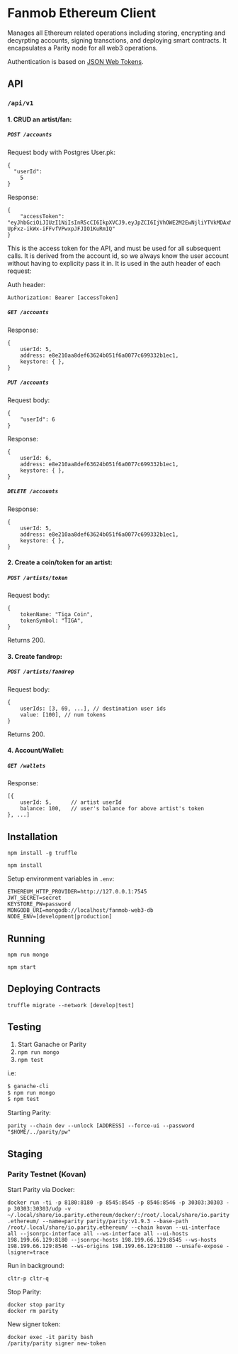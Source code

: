 # Fanmob Ethereum Client

Manages all Ethereum related operations including storing, encrypting and decyrpting accounts, signing transctions, and deploying smart contracts. It encapsulates a Parity node for all web3 operations.

Authentication is based on [JSON Web Tokens](https://jwt.io).

## API 
### `/api/v1`

#### 1. CRUD an artist/fan:

##### `POST /accounts`

Request body with Postgres User.pk:
```
{
  "userId": 
    5
}
```

Response:

```
{
    "accessToken": "eyJhbGciOiJIUzI1NiIsInR5cCI6IkpXVCJ9.eyJpZCI6IjVhOWE2M2EwNjliYTVkMDAxNDM2YzUwNCIsImlhdCI6MTUyMDA2NzQ4OH0.dM30i5G2S-UpFxz-ikWx-iFFvfVPwxpJFJIO1KuRmIQ"
}
```

This is the access token for the API, and must be used for all subsequent calls. It is derived from the account id, so we always know the user account without having to explicity pass it in. It is used in the auth header of each request:

Auth header:
```
Authorization: Bearer [accessToken]
```

##### `GET /accounts`

Response:

```
{
    userId: 5,
    address: e8e210aa8def63624b051f6a0077c699332b1ec1,
    keystore: { },
}
```

##### `PUT /accounts`

Request body:
```
{
    "userId": 6
}
```

Response:

```
{
    userId: 6,
    address: e8e210aa8def63624b051f6a0077c699332b1ec1,
    keystore: { },
}
```

##### `DELETE /accounts`

Response:

```
{
    userId: 5,
    address: e8e210aa8def63624b051f6a0077c699332b1ec1,
    keystore: { },
}
```

#### 2. Create a coin/token for an artist:

##### `POST /artists/token`

Request body:
```
{
    tokenName: "Tiga Coin",
    tokenSymbol: "TIGA",
}
```

Returns 200.

#### 3. Create fandrop:

##### `POST /artists/fandrop`

Request body:
```
{
    userIds: [3, 69, ...], // destination user ids
    value: [100], // num tokens
}
```

Returns 200.

#### 4. Account/Wallet:

##### `GET /wallets`

Response:

```
[{ 
    userId: 5,      // artist userId
    balance: 100,   // user's balance for above artist's token
}, ...]
```

## Installation

`npm install -g truffle`

`npm install`

Setup environment variables in `.env`:

```
ETHEREUM_HTTP_PROVIDER=http://127.0.0.1:7545
JWT_SECRET=secret
KEYSTORE_PW=password
MONGODB_URI=mongodb://localhost/fanmob-web3-db
NODE_ENV=[development|production]
```

## Running

`npm run mongo`

`npm start`

## Deploying Contracts

`truffle migrate --network [develop|test]`

## Testing

1. Start Ganache or Parity
2. `npm run mongo`
3. `npm test`

i.e:

```sh
$ ganache-cli
$ npm run mongo
$ npm test
```

Starting Parity:

`parity --chain dev --unlock [ADDRESS] --force-ui --password "$HOME/../parity/pw"`

## Staging

### Parity Testnet (Kovan)

Start Parity via Docker:

`docker run -ti -p 8180:8180 -p 8545:8545 -p 8546:8546 -p 30303:30303 -p 30303:30303/udp -v ~/.local/share/io.parity.ethereum/docker/:/root/.local/share/io.parity.ethereum/ --name=parity parity/parity:v1.9.3 --base-path /root/.local/share/io.parity.ethereum/ --chain kovan --ui-interface all --jsonrpc-interface all --ws-interface all --ui-hosts 198.199.66.129:8180 --jsonrpc-hosts 198.199.66.129:8545 --ws-hosts 198.199.66.129:8546 --ws-origins 198.199.66.129:8180 --unsafe-expose -lsigner=trace`

Run in background:

`cltr-p cltr-q`

Stop Parity:
```
docker stop parity
docker rm parity
```

New signer token:
```
docker exec -it parity bash
/parity/parity signer new-token
```
